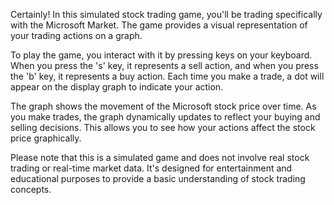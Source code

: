 Certainly! In this simulated stock trading game, you'll be trading specifically with the Microsoft Market. The game provides a visual representation of your trading actions on a graph.

To play the game, you interact with it by pressing keys on your keyboard. When you press the 's' key, it represents a sell action, and when you press the 'b' key, it represents a buy action. Each time you make a trade, a dot will appear on the display graph to indicate your action.

The graph shows the movement of the Microsoft stock price over time. As you make trades, the graph dynamically updates to reflect your buying and selling decisions. This allows you to see how your actions affect the stock price graphically.

Please note that this is a simulated game and does not involve real stock trading or real-time market data. It's designed for entertainment and educational purposes to provide a basic understanding of stock trading concepts. 
